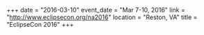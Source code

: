 +++
date = "2016-03-10"
event_date = "Mar 7-10, 2016"
link = "http://www.eclipsecon.org/na2016"
location = "Reston, VA"
title = "EclipseCon 2016"
+++
